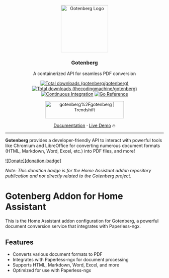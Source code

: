 <p align="center">
    <img src="https://user-images.githubusercontent.com/8983173/130322857-185831e2-f041-46eb-a17f-0a69d066c4e5.png" alt="Gotenberg Logo" width="150" height="150" />
    <h3 align="center">Gotenberg</h3>
    <p align="center">A containerized API for seamless PDF conversion</p>
    <p align="center">
        <a href="https://hub.docker.com/r/gotenberg/gotenberg"><img alt="Total downloads (gotenberg/gotenberg)" src="https://img.shields.io/docker/pulls/gotenberg/gotenberg"></a>
        <a href="https://hub.docker.com/r/thecodingmachine/gotenberg"><img alt="Total downloads (thecodingmachine/gotenberg)" src="https://img.shields.io/docker/pulls/thecodingmachine/gotenberg"></a>
        <a href="https://github.com/gotenberg/gotenberg/actions/workflows/continuous-integration.yml"><img alt="Continuous Integration" src="https://github.com/gotenberg/gotenberg/actions/workflows/continuous-integration.yml/badge.svg"></a>
        <a href="https://pkg.go.dev/github.com/gotenberg/gotenberg/v8"><img alt="Go Reference" src="https://pkg.go.dev/badge/github.com/gotenberg/gotenberg.svg"></a>
    </p>
    <p align="center">
        <a href="https://trendshift.io/repositories/2996"><img src="https://trendshift.io/api/badge/repositories/2996" alt="gotenberg%2Fgotenberg | Trendshift" style="width: 250px; height: 55px;" width="250" height="55"/></a>
    </p>
    <p align="center"><a href="https://gotenberg.dev/docs/getting-started/introduction">Documentation</a> &#183; <a href="https://gotenberg.dev/docs/getting-started/installation#live-demo-">Live Demo</a> 🔥</p>
</p>

---

**Gotenberg** provides a developer-friendly API to interact with powerful tools like Chromium and LibreOffice for converting
numerous document formats (HTML, Markdown, Word, Excel, etc.) into PDF files, and more!

[![Donate][donation-badge]](https://ko-fi.com/patrickstigler)

*Note: This donation badge is for the Home Assistant addon repository publication and not directly related to the Gotenberg project.*

# Gotenberg Addon for Home Assistant

This is the Home Assistant addon configuration for Gotenberg, a powerful document conversion service that integrates with Paperless-ngx.

## Features
- Converts various document formats to PDF
- Integrates with Paperless-ngx for document processing
- Supports HTML, Markdown, Word, Excel, and more
- Optimized for use with Paperless-ngx
